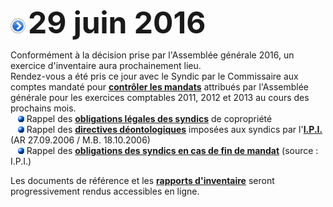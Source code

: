 ![](item.png) <font size="14px"><b>29 juin 2016</b></font>

Conformément à la décision prise par l'Assemblée générale 2016, un exercice d'inventaire aura prochainement lieu.  
Rendez-vous a été pris ce jour avec le Syndic par le Commissaire aux comptes mandaté pour [**contrôler les mandats**](http://brab80.webs.com/Mandats_et_Controle.html) attribués par l'Assemblée générale pour les exercices comptables 2011, 2012 et 2013 au cours des prochains mois.  
&nbsp;&nbsp;&nbsp;![](blue_bullet.gif)&nbsp;Rappel des [**obligations légales des syndics**](http://brab80.webs.com/Missions_Syndic.pdf) de copropriété  
&nbsp;&nbsp;&nbsp;![](blue_bullet.gif)&nbsp;Rappel des [**directives déontologiques**](http://brab80.webs.com/Directives_deontologiques.pdf) imposées aux syndics par l'[**I.P.I.**](http://www.ipi.be/) (AR 27.09.2006 / M.B. 18.10.2006)  
&nbsp;&nbsp;&nbsp;![](blue_bullet.gif)&nbsp;Rappel des [**obligations des syndics en cas de fin de mandat**](http://www.ipi.be/questions-frequemment-posees/questions-immobilieres/quelles-sont-mes-obligations-lorsque-je-suis) (source : I.P.I.)

Les documents de référence et les [**rapports d'inventaire**](https://sites.google.com/site/brab80invent2016) seront progressivement rendus accessibles en ligne.

